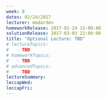 ```yaml
---
week: 8
dates: 02/24/2017
lecturer: mmdarden
homeworkRelease: 2017-02-24 15:00:00
solutionRelease: 2017-03-03 22:00:00
title: "Optional Lecture: TBD"
# lectureTopics:
#   - TBD
# homeworkTopics:
#   - TBD
# advancedTopics:
#   - TBD
lectureSummary:
leccapWed:
leccapFri:
---
```

